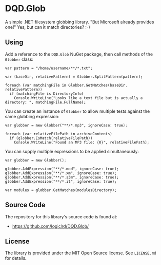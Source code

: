 # DQD.Glob

A simple .NET filesystem globbing library. "But Microsoft already provides one!" Yes, but can it match directories? :-)

## Using

Add a reference to the `DQD.Glob` NuGet package, then call methods of the `Globber` class:

```
var pattern = "/home/username/**/*.txt";

var (baseDir, relativePattern) = Globber.SplitPattern(pattern);

foreach (var matchingFile in Globber.GetMatches(baseDir, relativePattern))
  if (matchingFile is DirectoryInfo)
    Console.WriteLine("Looks like a text file but is actually a directory: ", matchingFile.FullName);
```

You can create an instance of `Globber` to allow multiple tests against the same globbing expression:

```
var globber = new Globber("**/*.mp3", ignoreCase: true);

foreach (var relativeFilePath in archiveContents)
  if (globber.IsMatch(relativeFilePath))
    Console.WriteLine("Found an MP3 file: {0}", relativeFilePath);
```

You can supply multiple expressions to be applied simultaneously:

```
var globber = new Globber();

globber.AddExpression("**/*.mod", ignoreCase: true);
globber.AddExpression("**/*.xm", ignoreCase: true);
globber.AddExpression("**/*.s3m", ignoreCase: true);
globber.AddExpression("**/*.it", ignoreCase: true);

var modules = globber.GetMatches(modulesDirectory);
```

## Source Code

The repository for this library's source code is found at:

* https://github.com/logiclrd/DQD.Glob/

## License

The library is provided under the MIT Open Source license. See `LICENSE.md` for details.
